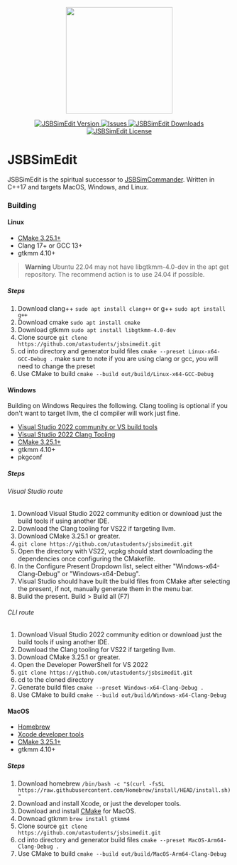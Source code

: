 <div>
<p align="center">
    <img src="assets/JSBSimEdit512x512.png" width="240">
</p>

<p align="center">
    <a href="https://github.com/utastudents/jsbsimedit/releases/lastest">
        <img src="https://img.shields.io/badge/Latest_Version-0.0.0-blue.svg?style=flat-square" alt="JSBSimEdit Version">
    </a>
    <a href="https://github.com/utastudents/jsbsimedit/issues">
        <img src="https://img.shields.io/github/issues/utastudents/jsbsimedit?style=flat-square" alt="Issues">
    </a>
    <a href="https://github.com/utastudents/jsbsimedit/releases">
        <img src="https://img.shields.io/github/downloads/utastudents/jsbsimedit/total.svg?style=flat-square&label=Downloads" alt="JSBSimEdit Downloads">
    </a>
    <a href="https://github.com/utastudents/jsbsimedit/blob/main/LICENSE">
        <img src="https://img.shields.io/badge/License-GPL2.0-blue.svg?style=flat-square" alt="JSBSimEdit License">
    </a>
</p>

# JSBSimEdit
JSBSimEdit is the spiritual successor to [JSBSimCommander](https://github.com/JSBSim-Team/jsbsimcommander). Written in C++17 and targets MacOS, Windows, and Linux.

### Building
#### Linux
- [CMake 3.25.1+](https://cmake.org/)
- Clang 17+ or GCC 13+
- gtkmm 4.10+

> **Warning**
> Ubuntu 22.04 may not have libgtkmm-4.0-dev in the apt get repository. The recommend action is to use 24.04 if possible.
##### Steps
1. Download clang++ ```sudo apt install clang++``` or g++ ```sudo apt install g++```
2. Download cmake ```sudo apt install cmake```
3. Download gtkmm ```sudo apt install libgtkmm-4.0-dev```
4. Clone source ```git clone https://github.com/utastudents/jsbsimedit.git```
5. cd into directory and generator build files ```cmake --preset Linux-x64-GCC-Debug .``` make sure to note if you are using clang or gcc, you will need to change the preset
6. Use CMake to build ```cmake --build out/build/Linux-x64-GCC-Debug```
#### Windows
Building on Windows Requires the following. Clang tooling is optional if you don't want to target llvm, the cl compiler will work just fine.
- [Visual Studio 2022 community or VS build tools](https://visualstudio.microsoft.com/vs/community/)
- [Visual Studio 2022 Clang Tooling](https://learn.microsoft.com/en-us/cpp/build/clang-support-msbuild?view=msvc-170)
- [CMake 3.25.1+](https://cmake.org/)
- gtkmm 4.10+
- pkgconf
##### Steps
###### Visual Studio route
1. Download Visual Studio 2022 community edition or download just the build tools if using another IDE.
2. Download the Clang tooling for VS22 if targeting llvm.
3. Download CMake 3.25.1 or greater.
4. ```git clone https://github.com/utastudents/jsbsimedit.git```
5. Open the directory with VS22, vcpkg should start downloading the dependencies once configuring the CMakefile.
6. In the Configure Present Dropdown list, select either "Windows-x64-Clang-Debug" or "Windows-x64-Debug".
7. Visual Studio should have built the build files from CMake after selecting the present, if not, manually generate them in the menu bar.
8. Build the present. Build > Build all (F7)
###### CLI route
1. Download Visual Studio 2022 community edition or download just the build tools if using another IDE.
2. Download the Clang tooling for VS22 if targeting llvm.
3. Download CMake 3.25.1 or greater.
4. Open the Developer PowerShell for VS 2022
5. ```git clone https://github.com/utastudents/jsbsimedit.git```
6. cd to the cloned directory
7. Generate build files ```cmake --preset Windows-x64-Clang-Debug .```
8. Use CMake to build ```cmake --build out/build/Windows-x64-Clang-Debug```

#### MacOS
- [Homebrew](https://brew.sh/)
- [Xcode developer tools](https://developer.apple.com/xcode/)
- [CMake 3.25.1+](https://cmake.org/)
- gtkmm 4.10+
##### Steps
1. Download homebrew ```/bin/bash -c "$(curl -fsSL https://raw.githubusercontent.com/Homebrew/install/HEAD/install.sh)"```
2. Download and install Xcode, or just the developer tools.
3. Download and install [CMake](https://cmake.org/download/) for MacOS.
4. Downoad gtkmm ```brew install gtkmm4```
5. Clone source ```git clone https://github.com/utastudents/jsbsimedit.git```
6. cd into directory and generator build files ```cmake --preset MacOS-Arm64-Clang-Debug .```
7. Use CMake to build ```cmake --build out/build/MacOS-Arm64-Clang-Debug```
